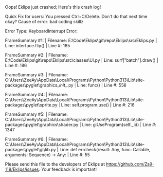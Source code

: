 Oops! Eklips just crashed;
Here's this crash log!

Quick Fix for users: You pressed Ctrl+C/Delete. Don't do that next time okay?
Cause of error: bad coding skillz

Error Type: KeyboardInterrupt
Error: 

FrameSummary #1:
  | Filename: E:\Code\Eklips\git\repo\Eklips\src\Eklips.py
  | Line: interface.flip()
  | Line #: 185

FrameSummary #2:
  | Filename: E:\Code\Eklips\git\repo\Eklips\src\classes\UI.py
  | Line: surf["batch"].draw()
  | Line #: 186

FrameSummary #3:
  | Filename: C:\Users\ZeeAy\AppData\Local\Programs\Python\Python313\Lib\site-packages\pyglet\graphics\__init__.py
  | Line: func()
  | Line #: 558

FrameSummary #4:
  | Filename: C:\Users\ZeeAy\AppData\Local\Programs\Python\Python313\Lib\site-packages\pyglet\sprite.py
  | Line: self.program.use()
  | Line #: 216

FrameSummary #5:
  | Filename: C:\Users\ZeeAy\AppData\Local\Programs\Python\Python313\Lib\site-packages\pyglet\graphics\shader.py
  | Line: glUseProgram(self._id)
  | Line #: 1347

FrameSummary #6:
  | Filename: C:\Users\ZeeAy\AppData\Local\Programs\Python\Python313\Lib\site-packages\pyglet\gl\lib.py
  | Line: def errcheck(result: Any, func: Callable, arguments: Sequence) -> Any:
  | Line #: 55


Please send this file to the developers of Eklips at https://github.com/Za9-118/Eklips/issues. 
Your feedback is important!